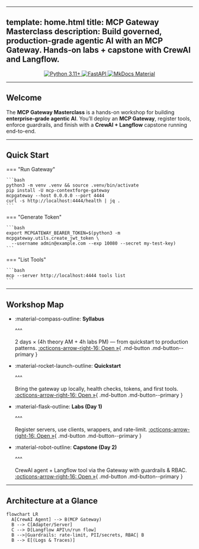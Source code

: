 
---
template: home.html
title: MCP Gateway Masterclass
description: Build governed, production-grade agentic AI with an MCP Gateway. Hands-on labs + capstone with CrewAI and Langflow.
---

<p align="center">
  <a href="https://www.python.org" target="_blank" rel="noopener">
    <img src="https://img.shields.io/badge/python-3.11+-3776AB?logo=python&logoColor=white" alt="Python 3.11+">
  </a>
  <a href="https://fastapi.tiangolo.com" target="_blank" rel="noopener">
    <img src="https://img.shields.io/badge/fastapi-%F0%9F%9A%80-009688?logo=fastapi&logoColor=white" alt="FastAPI">
  </a>
  <a href="https://squidfunk.github.io/mkdocs-material/" target="_blank" rel="noopener">
    <img src="https://img.shields.io/badge/docs-MkDocs%20Material-000000?logo=markdown" alt="MkDocs Material">
  </a>
</p>

---

## Welcome

The **MCP Gateway Masterclass** is a hands-on workshop for building **enterprise-grade agentic AI**. You’ll deploy an **MCP Gateway**, register tools, enforce guardrails, and finish with a **CrewAI + Langflow** capstone running end-to-end.

---

## Quick Start

=== "Run Gateway"

    ```bash
    python3 -m venv .venv && source .venv/bin/activate
    pip install -U mcp-contextforge-gateway
    mcpgateway --host 0.0.0.0 --port 4444
    curl -s http://localhost:4444/health | jq .
    ```

=== "Generate Token"

    ```bash
    export MCPGATEWAY_BEARER_TOKEN=$(python3 -m mcpgateway.utils.create_jwt_token \
      --username admin@example.com --exp 10080 --secret my-test-key)
    ```

=== "List Tools"

    ```bash
    mcp --server http://localhost:4444 tools list
    ```

---

## Workshop Map

<div class="grid cards" markdown="1">

* :material-compass-outline: **Syllabus**

    ^^^

    2 days × (4h theory AM + 4h labs PM) — from quickstart to production patterns.
    [:octicons-arrow-right-16: Open »](syllabus.md){ .md-button .md-button--primary }

* :material-rocket-launch-outline: **Quickstart**

    ^^^

    Bring the gateway up locally, health checks, tokens, and first tools.
    [:octicons-arrow-right-16: Open »](quickstart.md){ .md-button .md-button--primary }

* :material-flask-outline: **Labs (Day 1)**

    ^^^

    Register servers, use clients, wrappers, and rate-limit.
    [:octicons-arrow-right-16: Open »](labs.md){ .md-button .md-button--primary }

* :material-robot-outline: **Capstone (Day 2)**

    ^^^

    CrewAI agent + Langflow tool via the Gateway with guardrails & RBAC.
    [:octicons-arrow-right-16: Open »](capstone.md){ .md-button .md-button--primary }

</div>

---

## Architecture at a Glance

```mermaid
flowchart LR
  A[CrewAI Agent] --> B(MCP Gateway)
  B --> C[Adapter/Server]
  C --> D[Langflow API\n/run flow]
  B -->|Guardrails: rate-limit, PII/secrets, RBAC| B
  B --> E[(Logs & Traces)]
```
